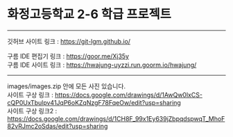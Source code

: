 화정고등학교 2-6 학급 프로젝트
=============
---------------------------------------

깃허브 사이트 링크 : https://git-lgm.github.io/   

구름 IDE 편집기 링크 : https://goor.me/Xj35y   
구름 IDE 사이트 링크 : https://hwajung-uyzzi.run.goorm.io/hwajung/   

---------------------------------------
images/images.zip 안에 모든 사진 있습니다.   
사이트 구상 링크 : https://docs.google.com/drawings/d/1AwQw0lxCS-cQP0UxTbulpv41JqP6oKZqNzgF78FqeOw/edit?usp=sharing   
사이트 구상 링크2 : https://docs.google.com/drawings/d/1CH8F_99x1Ey639jZbpqdspwqT_MhoF82vRJmc2oSdas/edit?usp=sharing   
